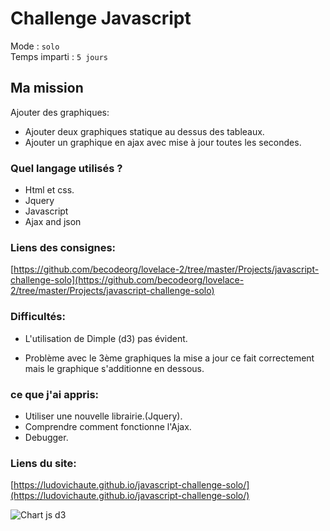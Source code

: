 # Challenge Javascript

Mode : `solo`   
Temps imparti : `5 jours` 

## Ma mission

Ajouter des graphiques:

- Ajouter deux graphiques statique au dessus des tableaux.
- Ajouter un graphique en ajax avec mise à jour toutes les secondes.
 
### Quel langage utilisés ?

- Html et css.
- Jquery
- Javascript
- Ajax and json
 
### Liens des consignes:

[https://github.com/becodeorg/lovelace-2/tree/master/Projects/javascript-challenge-solo](https://github.com/becodeorg/lovelace-2/tree/master/Projects/javascript-challenge-solo)

### Difficultés:

- L'utilisation de Dimple (d3) pas évident.

- Problème avec le 3ème graphiques la mise a jour ce fait correctement mais le graphique s'additionne en dessous.

### ce que j'ai appris:

- Utiliser une nouvelle librairie.(Jquery).
- Comprendre comment fonctionne l'Ajax.
- Debugger.

### Liens du site:

[https://ludovichaute.github.io/javascript-challenge-solo/](https://ludovichaute.github.io/javascript-challenge-solo/)


![Chart js d3](https://i.stack.imgur.com/2j2gh.gif)